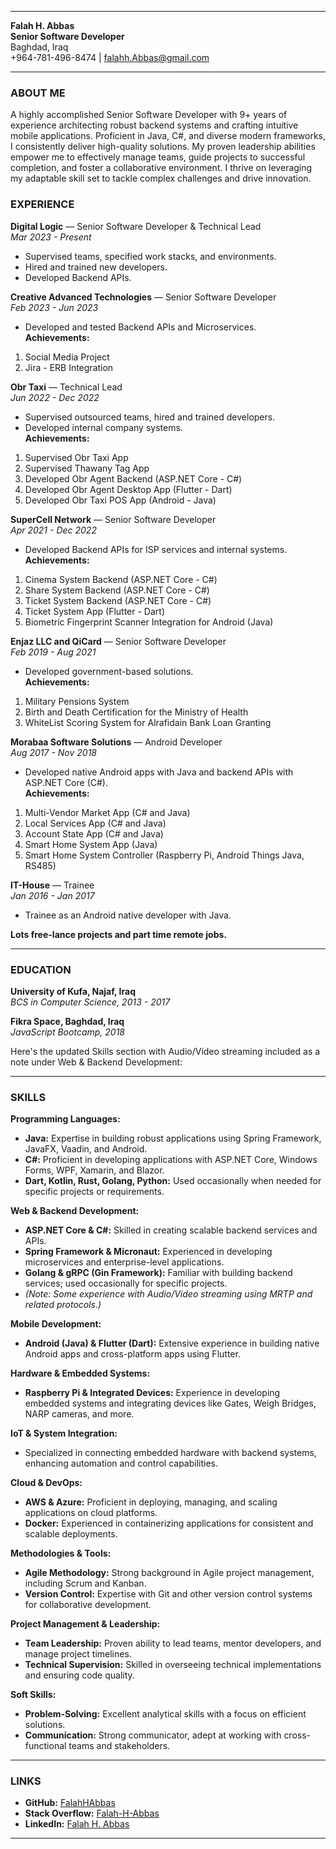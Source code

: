 
---

**Falah H. Abbas**  
**Senior Software Developer**  
Baghdad, Iraq  
+964-781-496-8474 | falahh.Abbas@gmail.com

---

### ABOUT ME

A highly accomplished Senior Software Developer with 9+ years of experience architecting robust backend systems and
crafting intuitive mobile applications. Proficient in Java, C#, and diverse modern frameworks, I consistently deliver
high-quality solutions. My proven leadership abilities empower me to effectively manage teams, guide projects to
successful completion, and foster a collaborative environment. I thrive on leveraging my adaptable skill set to tackle
complex challenges and drive innovation.

### EXPERIENCE

**Digital Logic** — Senior Software Developer & Technical Lead  
*Mar 2023 - Present*

- Supervised teams, specified work stacks, and environments.
- Hired and trained new developers.
- Developed Backend APIs.

**Creative Advanced Technologies** — Senior Software Developer  
*Feb 2023 - Jun 2023*

- Developed and tested Backend APIs and Microservices.  
  **Achievements:**

1. Social Media Project
2. Jira - ERB Integration

**Obr Taxi** — Technical Lead  
*Jun 2022 - Dec 2022*

- Supervised outsourced teams, hired and trained developers.
- Developed internal company systems.  
  **Achievements:**

1. Supervised Obr Taxi App
2. Supervised Thawany Tag App
3. Developed Obr Agent Backend (ASP.NET Core - C#)
4. Developed Obr Agent Desktop App (Flutter - Dart)
5. Developed Obr Taxi POS App (Android - Java)

**SuperCell Network** — Senior Software Developer  
*Apr 2021 - Dec 2022*

- Developed Backend APIs for ISP services and internal systems.  
  **Achievements:**

1. Cinema System Backend (ASP.NET Core - C#)
2. Share System Backend (ASP.NET Core - C#)
3. Ticket System Backend (ASP.NET Core - C#)
4. Ticket System App (Flutter - Dart)
5. Biometric Fingerprint Scanner Integration for Android (Java)

**Enjaz LLC and QiCard** — Senior Software Developer  
*Feb 2019 - Aug 2021*

- Developed government-based solutions.  
  **Achievements:**

1. Military Pensions System
2. Birth and Death Certification for the Ministry of Health
3. WhiteList Scoring System for Alrafidain Bank Loan Granting

**Morabaa Software Solutions** — Android Developer  
*Aug 2017 - Nov 2018*

- Developed native Android apps with Java and backend APIs with ASP.NET Core (C#).  
  **Achievements:**

1. Multi-Vendor Market App (C# and Java)
2. Local Services App (C# and Java)
3. Account State App (C# and Java)
4. Smart Home System App (Java)
5. Smart Home System Controller (Raspberry Pi, Android Things Java, RS485)

**IT-House** — Trainee  
*Jan 2016 - Jan 2017*

- Trainee as an Android native developer with Java.

**Lots free-lance projects and part time remote jobs.**


---

### EDUCATION

**University of Kufa, Najaf, Iraq**  
*BCS in Computer Science, 2013 - 2017*

**Fikra Space, Baghdad, Iraq**  
*JavaScript Bootcamp, 2018*

Here's the updated Skills section with Audio/Video streaming included as a note under Web & Backend Development:

---

### SKILLS

**Programming Languages:**

- **Java:** Expertise in building robust applications using Spring Framework, JavaFX, Vaadin, and Android.
- **C#:** Proficient in developing applications with ASP.NET Core, Windows Forms, WPF, Xamarin, and Blazor.
- **Dart, Kotlin, Rust, Golang, Python:** Used occasionally when needed for specific projects or requirements.

**Web & Backend Development:**

- **ASP.NET Core & C#:** Skilled in creating scalable backend services and APIs.
- **Spring Framework & Micronaut:** Experienced in developing microservices and enterprise-level applications.
- **Golang & gRPC (Gin Framework):** Familiar with building backend services; used occasionally for specific projects.
- *(Note: Some experience with Audio/Video streaming using MRTP and related protocols.)*

**Mobile Development:**

- **Android (Java) & Flutter (Dart):** Extensive experience in building native Android apps and cross-platform apps
  using Flutter.

**Hardware & Embedded Systems:**

- **Raspberry Pi & Integrated Devices:** Experience in developing embedded systems and integrating devices like Gates,
  Weigh Bridges, NARP cameras, and more.

**IoT & System Integration:**

- Specialized in connecting embedded hardware with backend systems, enhancing automation and control capabilities.

**Cloud & DevOps:**

- **AWS & Azure:** Proficient in deploying, managing, and scaling applications on cloud platforms.
- **Docker:** Experienced in containerizing applications for consistent and scalable deployments.

**Methodologies & Tools:**

- **Agile Methodology:** Strong background in Agile project management, including Scrum and Kanban.
- **Version Control:** Expertise with Git and other version control systems for collaborative development.

**Project Management & Leadership:**

- **Team Leadership:** Proven ability to lead teams, mentor developers, and manage project timelines.
- **Technical Supervision:** Skilled in overseeing technical implementations and ensuring code quality.

**Soft Skills:**

- **Problem-Solving:** Excellent analytical skills with a focus on efficient solutions.
- **Communication:** Strong communicator, adept at working with cross-functional teams and stakeholders.

---

### LINKS

- **GitHub:** [FalahHAbbas](https://github.com/FalahHAbbas)
- **Stack Overflow:** [Falah-H-Abbas](https://stackoverflow.com/users/...)
- **LinkedIn:** [Falah H. Abbas](https://www.linkedin.com/in/falah-h-abbas)

---
